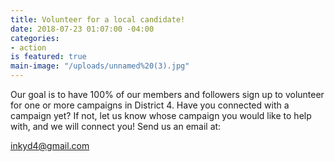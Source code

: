 ```yaml
---
title: Volunteer for a local candidate!
date: 2018-07-23 01:07:00 -04:00
categories:
- action
is featured: true
main-image: "/uploads/unnamed%20(3).jpg"
---
```


Our goal is to have 100% of our members and followers sign up to volunteer for one or more campaigns in District 4. Have you connected with a campaign yet? If not, let us know whose campaign you would like to help with, and we will connect you! Send us an email at: 

inkyd4@gmail.com



